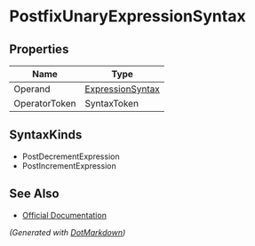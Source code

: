 # PostfixUnaryExpressionSyntax

## Properties

| Name          | Type                                    |
| ------------- | --------------------------------------- |
| Operand       | [ExpressionSyntax](ExpressionSyntax.md) |
| OperatorToken | SyntaxToken                             |

## SyntaxKinds

* PostDecrementExpression
* PostIncrementExpression

## See Also

* [Official Documentation](https://docs.microsoft.com/en-us/dotnet/api/microsoft.codeanalysis.csharp.syntax.postfixunaryexpressionsyntax)


*\(Generated with [DotMarkdown](http://github.com/JosefPihrt/DotMarkdown)\)*